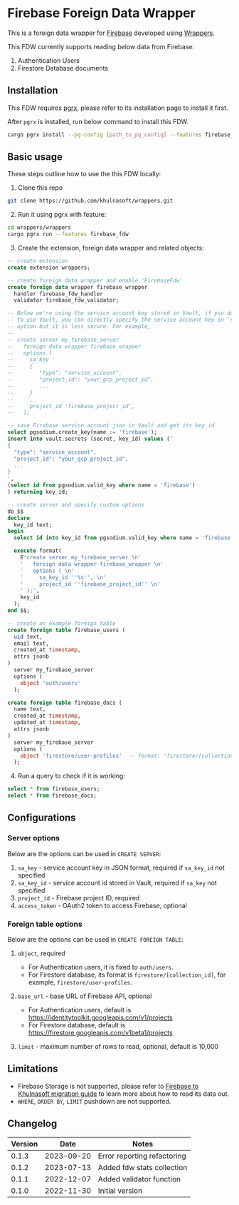 # Firebase Foreign Data Wrapper

This is a foreign data wrapper for [Firebase](https://firebase.google.com/) developed using [Wrappers](https://github.com/khulnasoft/wrappers).

This FDW currently supports reading below data from Firebase:

1. Authentication Users
2. Firestore Database documents

## Installation

This FDW requires [pgrx](https://github.com/tcdi/pgrx), please refer to its installation page to install it first.

After `pgrx` is installed, run below command to install this FDW.

```bash
cargo pgrx install --pg-config [path_to_pg_config] --features firebase_fdw
```

## Basic usage

These steps outline how to use the this FDW locally:

1. Clone this repo

```bash
git clone https://github.com/khulnasoft/wrappers.git
```

2. Run it using pgrx with feature:

```bash
cd wrappers/wrappers
cargo pgrx run --features firebase_fdw
```

3. Create the extension, foreign data wrapper and related objects:

```sql
-- create extension
create extension wrappers;

-- create foreign data wrapper and enable 'FirebaseFdw'
create foreign data wrapper firebase_wrapper
  handler firebase_fdw_handler
  validator firebase_fdw_validator;

-- Below we're using the service account key stored in Vault, if you don't want
-- to use Vault, you can directly specify the service account key in `sa_key`
-- option but it is less secure. For example,
--
-- create server my_firebase_server
--   foreign data wrapper firebase_wrapper
--   options (
--     sa_key '
--     {
--        "type": "service_account",
--        "project_id": "your_gcp_project_id",
--        ...
--     }
--    ',
--     project_id 'firebase_project_id',
--   );

-- save Firebase service account json in Vault and get its key id
select pgsodium.create_key(name := 'firebase');
insert into vault.secrets (secret, key_id) values ('
{
  "type": "service_account",
  "project_id": "your_gcp_project_id",
  ...
}
',
(select id from pgsodium.valid_key where name = 'firebase')
) returning key_id;

-- create server and specify custom options
do $$
declare
  key_id text;
begin
  select id into key_id from pgsodium.valid_key where name = 'firebase' limit 1;

  execute format(
    E'create server my_firebase_server \n'
    '   foreign data wrapper firebase_wrapper \n'
    '   options ( \n'
    '     sa_key_id ''%s'', \n'
    '     project_id ''firebase_project_id'' \n'
    ' );',
    key_id
  );
end $$;

-- create an example foreign table
create foreign table firebase_users (
  uid text,
  email text,
  created_at timestamp,
  attrs jsonb
)
  server my_firebase_server
  options (
    object 'auth/users'
  );

create foreign table firebase_docs (
  name text,
  created_at timestamp,
  updated_at timestamp,
  attrs jsonb
)
  server my_firebase_server
  options (
    object 'firestore/user-profiles'  -- format: 'firestore/[collection_id]'
  );
```

4. Run a query to check if it is working:

```sql
select * from firebase_users;
select * from firebase_docs;
```

## Configurations

### Server options

Below are the options can be used in `CREATE SERVER`:

1. `sa_key` - service account key in JSON format, required if `sa_key_id` not specified
2. `sa_key_id` - service account id stored in Vault, required if `sa_key` not specified
3. `project_id` - Firebase project ID, required
4. `access_token` - OAuth2 token to access Firebase, optional 

### Foreign table options

Below are the options can be used in `CREATE FOREIGN TABLE`:

1. `object`, required

   - For Authentication users, it is fixed to `auth/users`.
   - For Firestore database, its format is `firestore/[collection_id]`, for example, `firestore/user-profiles`.

2. `base_url` - base URL of Firebase API, optional

   - For Authentication users, default is https://identitytoolkit.googleapis.com/v1/projects
   - For Firestore database, default is https://firestore.googleapis.com/v1beta1/projects

3. `limit` - maximum number of rows to read, optional, default is 10,000

## Limitations

- Firebase Storage is not supported, please refer to [Firebase to Khulnasoft migration guide](https://khulnasoft.com/docs/guides/migrations/firebase-storage) to learn more about how to read its data out.
- `WHERE`, `ORDER BY`, `LIMIT` pushdown are not supported.

## Changelog

| Version | Date       | Notes                                                |
| ------- | ---------- | ---------------------------------------------------- |
| 0.1.3   | 2023-09-20 | Error reporting refactoring                          |
| 0.1.2   | 2023-07-13 | Added fdw stats collection                           |
| 0.1.1   | 2022-12-07 | Added validator function                             |
| 0.1.0   | 2022-11-30 | Initial version                                      |
